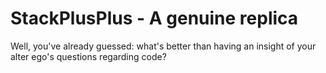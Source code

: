 # StackPlusPlus - A genuine replica

Well, you've already guessed: what's better than having an insight of your alter ego's questions regarding code?